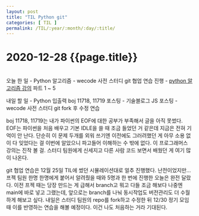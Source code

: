 ```yaml
---
layout: post
title: "TIL Python git"
categories: [ TIL ]
permalink: /TIL/:year/:month/:day/:title/
---
```


# 2020-12-28 {{page.title}}
&nbsp;  
오늘 한 일
    - Python 알고리즘
    - wecode 사전 스터디 git 협업 연습 진행
    - [python 알고리즘 강의](https://programmers.co.kr/learn/courses/4008) 파트 1 ~ 5

내일 할 일
    - Python 입출력 boj 11718, 11719 포스팅
    - 기술블로그 JS 포스팅
    - wecode 사전 스터디 git fork 후 수정 연습

boj 11718, 11719는 내가 파이썬의 EOF에 대한 공부가 부족해서 글을 아직 못썼다. EOF는 파이썬을 처음 배우고 기본 IDLE을 쓸 때 조금 들었던 거 같은데 지금은 전혀 기억이 안 난다. 단순히 이 문제 두개를 외워 쓰기엔 이전에도 그러려했던 게 아무 소용 없이 다 잊었다는 걸 이번에 알았으니 파고들어 이해하는 수 밖에 없다.
이 프로그래머스 강의는 진작 볼 걸. 스터디 팀원에게 신세지고 다른 사람 코드 보면서 배웠던 게 여기 많이 나온다.  

git 협업 연습은 12월 25일 TIL에 썼던 시뮬레이션대로 얼추 진행했다. 난전이었지만... 프젝 팀원 한명 한명에게 붙어서 알려줬을 때와 5명과 한 번에 진행한 오늘은 완전 달랐다. 이전 프젝 때는 당장 만드는 게 급해서 branch고 뭐고 다들 조금 해보다 나중엔 main에 바로 넣고 그랬는데, 앞으로는 branch를 나눠 동시작업도 버전관리도 더 수월하게 해보고 싶다.
내일은 스터디 팀원의 repo를 fork하고 수정한 뒤 12/30 정기 모임 때 이를 반영하는 연습을 해볼 예정이다. 이건 나도 처음하는 거라 기대된다.